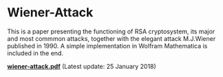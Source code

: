 # Wiener-Attack
This is a paper presenting the functioning of RSA cryptosystem, its major and most commmon attacks, together with the elegant attack M.J.Wiener published in 1990.
A simple implementation in Wolfram Mathematica is included in the end.

<b>[wiener-attack.pdf](https://github.com/MatteoGio/Wiener-Attack/raw/master/wiener_attack.pdf)</b> (Latest update: 25 January 2018)
